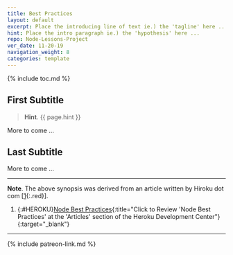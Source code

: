 ```yaml
---
title: Best Practices
layout: default
excerpt: Place the introducing line of text ie.) the 'tagline' here ...
hint: Place the intro paragraph ie.) the 'hypothesis' here ...
repo: Node-Lessons-Project
ver_date: 11-20-19
navigation_weight: 8
categories: template
---
```

{% include toc.md %}

## First Subtitle

> **Hint**. {{ page.hint }}

More to come ...

## Last Subtitle

More to come ...

***

**Note**. The above synopsis was derived from an article written by Hiroku dot com [[1](#HEROKU){:.red}].

1. {:#HEROKU}[Node Best Practices](https://devcenter.heroku.com/articles/node-best-practices){:title="Click to Review 'Node Best Practices' at the 'Articles' section of the Heroku Development Center"}{:target="_blank"}

***

{% include patreon-link.md %}
